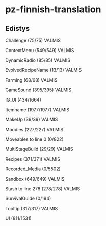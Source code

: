 # pz-finnish-translation

## Edistys

Challenge (75/75)                   VALMIS  

ContextMenu (549/549)               VALMIS  

DynamicRadio (85/85)                VALMIS  

EvolvedRecipeName (13/13)           VALMIS  

Farming (68/68)                     VALMIS  

GameSound (395/395)                 VALMIS  

IG_UI (434/1664)  

Itemname (1977/1977)                VALMIS  

MakeUp (39/39)                      VALMIS  

Moodles (227/227)                   VALMIS  

Moveables to line 0 (0/822)  

MultiStageBuild (29/29)             VALMIS  

Recipes (371/371)                   VALMIS  

Recorded_Media (0/5502)  

Sandbox (649/649)                   VALMIS  

Stash to line 278 (278/278)         VALMIS  

SurvivalGuide (0/194)  

Tooltip (317/317)                   VALMIS

UI (811/1531)  

